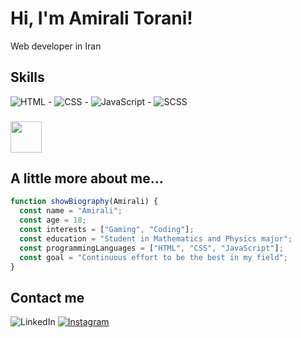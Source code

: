 # Hi, I'm Amirali Torani!
Web developer in Iran
## Skills
 ![HTML](https://img.shields.io/badge/-HTML-E34F26?style=flat&logo=html5&logoColor=white) - ![CSS](https://img.shields.io/badge/-CSS-1572B6?style=flat&logo=css3&logoColor=white) - ![JavaScript](https://img.shields.io/badge/-JavaScript-F7DF1E?style=flat&logo=javascript&logoColor=black) - ![SCSS](https://img.shields.io/badge/-SCSS-CC6699?style=flat&logo=sass&logoColor=white) 

 ### <img src="https://media.giphy.com/media/VgCDAzcKvsR6OM0uWg/giphy.gif" width="50"> 
 ## A little more about me...  
```javascript
function showBiography(Amirali) {
  const name = "Amirali";
  const age = 18;
  const interests = ["Gaming", "Coding"];
  const education = "Student in Mathematics and Physics major";
  const programmingLanguages = ["HTML", "CSS", "JavaScript"];
  const goal = "Continuous effort to be the best in my field";
}
```

## Contact me
 ![LinkedIn](https://img.shields.io/badge/-LinkedIn-0A66C2?style=flat&logo=linkedin&logoColor=white)
 [![Instagram](https://img.shields.io/badge/-Instagram-E4405F?style=flat&logo=instagram&logoColor=white)](https://www.instagram.com/_amirtrn_?igsh=ejZnb25pdXgwdDVw)
 


